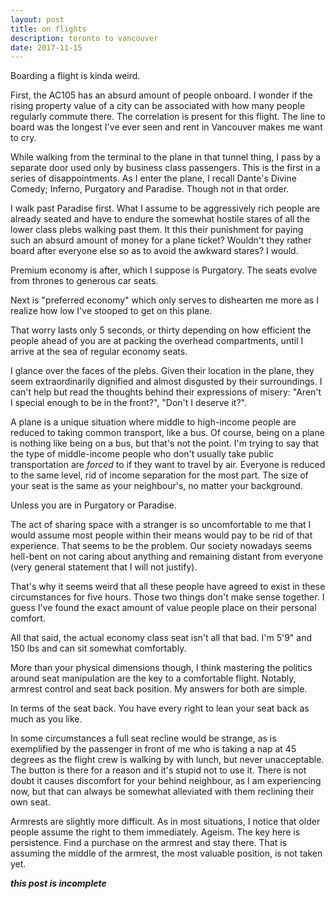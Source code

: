 ```yaml
---
layout: post
title: on flights
description: toronto to vancouver
date: 2017-11-15
---
```


Boarding a flight is kinda weird.

First, the AC105 has an absurd amount of people onboard.
I wonder if the rising property value of a city can be associated with how many people regularly commute there. The correlation is present for this flight. The line to board was the longest I've ever seen and rent in Vancouver makes me want to cry.

While walking from the terminal to the plane in that tunnel thing, I pass by a separate door used only by business class passengers. This is the first in a series of disappointments.
As I enter the plane, I recall Dante's Divine Comedy; Inferno, Purgatory and Paradise. Though not in that order.

I walk past Paradise first. What I assume to be aggressively rich people are already seated and have to endure the somewhat hostile stares of all the lower class plebs walking past them. It this their punishment for paying such an absurd amount of money for a plane ticket? Wouldn't they rather board after everyone else so as to avoid the awkward stares? I would.

Premium economy is after, which I suppose is Purgatory. The seats evolve from thrones to generous car seats.

Next is "preferred economy" which only serves to dishearten me more as I realize how low I've stooped to get on this plane.

That worry lasts only 5 seconds, or thirty depending on how efficient the people ahead of you are at packing the overhead compartments, until I arrive at the sea of regular economy seats.

I glance over the faces of the plebs. Given their location in the plane, they seem extraordinarily dignified and almost disgusted by their surroundings.  I can't help but read the thoughts behind their expressions of misery: "Aren't I special enough to be in the front?", "Don't I deserve it?".

A plane is a unique situation where middle to high-income people are reduced to taking common transport, like a bus. Of course, being on a plane is nothing like being on a bus, but that's not the point.
I'm trying to say that the type of middle-income people who don't usually take public transportation are *forced* to if they want to travel by air. Everyone is reduced to the same level, rid of income separation for the most part. The size of your seat is the same as your neighbour's, no matter your background.

Unless you are in Purgatory or Paradise.

The act of sharing space with a stranger is so uncomfortable to me that I would assume most people within their means would pay to be rid of that experience. That seems to be the problem. Our society nowadays seems hell-bent on not caring about anything and remaining distant from everyone (very general statement that I will not justify).

That's why it seems weird that all these people have agreed to exist in these circumstances for five hours. Those two things don't make sense together.
I guess I've found the exact amount of value people place on their personal comfort.

All that said, the actual economy class seat isn't all that bad. I'm 5'9" and 150 lbs and can sit somewhat comfortably.

More than your physical dimensions though, I think mastering the politics around seat manipulation are the key to a comfortable flight. Notably, armrest control and seat back position. My answers for both are simple.

In terms of the seat back. You have every right to lean your seat back as much as you like.

In some circumstances a full seat recline would be strange, as is exemplified by the passenger in front of me who is taking a nap at 45 degrees as the flight crew is walking by with lunch, but never unacceptable. The button is there for a reason and it's stupid not to use it. There is not doubt it causes discomfort for your behind neighbour, as I am experiencing now, but that can always be somewhat alleviated with them reclining their own seat.

Armrests are slightly more difficult. As in most situations, I notice that older people assume the right to them immediately. Ageism. The key here is persistence. Find a purchase on the armrest and stay there. That is assuming the middle of the armrest, the most valuable position, is not taken yet.


***this post is incomplete***
